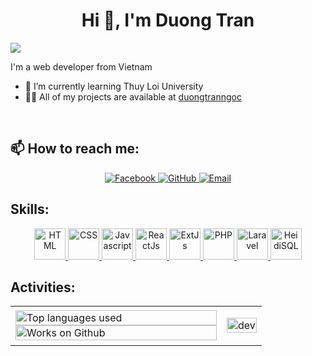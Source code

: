 <h1 align="center">Hi 👋, I'm Duong Tran</h1>
<p>
    <img src="https://komarev.com/ghpvc/?username=duongtranngoc&style=for-the-badge">
</p>

I'm a web developer from Vietnam
- 🌱 I’m currently learning Thuy Loi University
- 👨‍💻 All of my projects are available at [duongtranngoc](https://github.com/duongtranngoc)
</p>
<br />

## 📫 How to reach me:

<p align="center">
    <a href="https://www.facebook.com/duongtranngoc.info">
        <img src="https://img.icons8.com/fluent/50/000000/facebook-new.png" target="_blank" alt="Facebook" />
    </a>
    <a href="https://github.com/duongtranngoc">
        <img src="https://img.icons8.com/fluent/50/000000/github.png" target="_blank" alt="GitHub" />
    </a>
    <a href="mailto:duongtn0306@gmail.com">
        <img src="https://img.icons8.com/fluent/50/000000/mailing.png" target="_blank" alt="Email" />
    </a>
</p>

## Skills:

<p align="center">
    <a href="https://en.wikipedia.org/wiki/HTML">
        <img src="https://cdn-icons-png.flaticon.com/512/1051/1051277.png" height="50" alt="HTML" />
    </a>
    <a href="https://en.wikipedia.org/wiki/CSS">
        <img src="https://cdn-icons-png.flaticon.com/512/732/732190.png" height="50" alt="CSS" />
    </a>
    <a href="https://en.wikipedia.org/wiki/JavaScript">
        <img src="https://cdn-icons-png.flaticon.com/512/5968/5968292.png" height="50" alt="Javascript" />
    </a>
    <a href="https://en.wikipedia.org/wiki/React_(software)">
        <img src="https://cdn-icons-png.flaticon.com/512/1126/1126012.png" height="50" alt="ReactJs" />
    </a>
    <a href="https://en.wikipedia.org/wiki/Ext_JS">
        <img src="https://www.sencha.com/wp-content/uploads/2023/07/hero-center-img.svg" height="50" alt="ExtJs" />
    </a>
    <a href="https://en.wikipedia.org/wiki/PHP">
        <img src="https://cdn-icons-png.flaticon.com/512/919/919830.png" height="50" alt="PHP" />
    </a>
    <a href="https://en.wikipedia.org/wiki/Laravel">
        <img src="https://upload.wikimedia.org/wikipedia/commons/thumb/9/9a/Laravel.svg/50px-Laravel.svg.png"
            height="50" alt="Laravel" />
    </a>
    <a href="https://en.wikipedia.org/wiki/HeidiSQL">
        <img src="https://upload.wikimedia.org/wikipedia/commons/thumb/3/32/HeidiSQL_logo_image.png/120px-HeidiSQL_logo_image.png"
            height="50" alt="HeidiSQL" />
    </a>
</p>

## Activities:

<table style="width:100%;">
    <tr>
        <td>
            <img src="https://github-readme-stats.vercel.app/api/top-langs/?username=duongtranngoc&bg_color=FFFFFF00&text_color=179fa3&layout=compact&hide=CSS&langs_count=10&custom_title=Top%20languages%20used"
                alt="Top languages used" width="100%" />
            <img src="https://github-readme-stats.vercel.app/api?username=duongtranngoc&bg_color=FFFFFF00&text_color=179fa3&show_icons=true&count_private=true&include_all_commits=true&custom_title=Works%20on%20Github"
                alt="Works on Github" width="100%" />
        </td>
        <td>
            <p align="center">
                <img src="https://cdn.dribbble.com/users/1059583/screenshots/4171367/coding-freak.gif" alt="dev"
                    width="100%" />
            </p>
        </td>
    </tr>
</table>